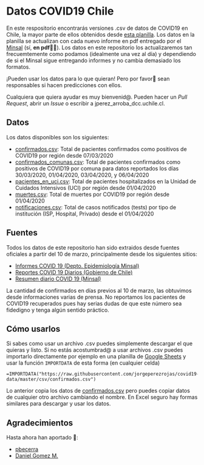 # Datos COVID19 Chile

En este respositorio encontrarás versiones .csv de datos de COVID19 en Chile, la mayor parte de ellos obtenidos desde [esta planilla](https://docs.google.com/spreadsheets/d/1mLx2L8nMaRZu0Sy4lyFniDewl6jDcgnxB_d0lHG-boc). Los datos en la planilla se actualizan con cada nuevo informe en pdf entregado por el [Minsal](https://www.minsal.cl/) (sí, **en pdf**🤦‍♂️). Los datos en este repositorio los actualizaremos tan frecuemtemente como podamos (idealmente una vez al día) y dependiendo de si el Minsal sigue entregando informes y no cambia demasiado los formatos.

¡Pueden usar los datos para lo que quieran! Pero por favor🙏 sean responsables si hacen predicciones con ellos. 

Cualquiera que quiera ayudar es muy bienvenid@. Pueden hacer un *Pull Request*, abrir un *Issue* o escribir a jperez_arroba_dcc.uchile.cl.

## Datos

Los datos disponibles son los siguientes:
* [confirmados.csv](csv/confirmados.csv): Total de pacientes confirmados como positivos de COVID19 por región desde 07/03/2020
* [confirmados_comunas.csv](csv/confirmados_comunas.csv): Total de pacientes confirmados como positivos de COVID19 por comuna para datos reportados los días 30/03/2020, 01/04/2020, 03/04/2020, y 06/04/2020
* [pacientes_en_uci.csv](csv/pacientes_en_uci.csv): Total de pacientes hospitalizados en la Unidad de Cuidados Intensivos (UCI) por región desde 01/04/2020
* [muertes.csv](csv/muertes.csv): Total de muertes por COVID19 por región desde 01/04/2020
* [notificaciones.csv](csv/notificaciones.csv): Total de casos notificados (tests) por tipo de institución (ISP, Hospital, Privado) desde el 01/04/2020

## Fuentes

Todos los datos de este repositorio han sido extraidos desde fuentes oficiales a partir del 10 de marzo, principalmente desde los siguientes sitios:
* [Informes COVID 19 (Depto. Epidemiología Minsal)](http://epi.minsal.cl/informes-covid-19/) 
* [Reportes COVID 19 Diarios (Gobierno de Chile)](https://www.gob.cl/coronavirus/cifrasoficiales/#reportes)
* [Resumen diario COVID 19 (Minsal)](https://www.minsal.cl/nuevo-coronavirus-2019-ncov/casos-confirmados-en-chile-covid-19/)

La cantidad de confirmados en días previos al 10 de marzo, las obtuvimos desde informaciones varias de prensa. No reportamos los pacientes de COVID19 recuperados pues hay serias dudas de que este número sea fidedigno y tenga algún sentido práctico.

## Cómo usarlos

Si sabes como usar un archivo .csv puedes simplemente descargar el que quieras y listo. Si no estás acostumbrad@ a usar archivos .csv puedes importarlo directamente por ejemplo en una planilla de [Google Sheets](https://docs.google.com/spreadsheets/) y usar la función `IMPORTDATA` de esta forma (en cualquier celda)
```
=IMPORTDATA("https://raw.githubusercontent.com/jorgeperezrojas/covid19-data/master/csv/confirmados.csv")
```
Lo anterior copia los datos de [confirmados.csv](csv/confirmados.csv) pero puedes copiar datos de cualquier otro archivo cambiando el nombre. En Excel seguro hay formas similares para descargar y usar los datos.

## Agradecimientos

Hasta ahora han aportado 🥰:
* [pbecerra](https://github.com/pabecerra)
* [Daniel Gomez M.](https://github.com/danielgomezm)
